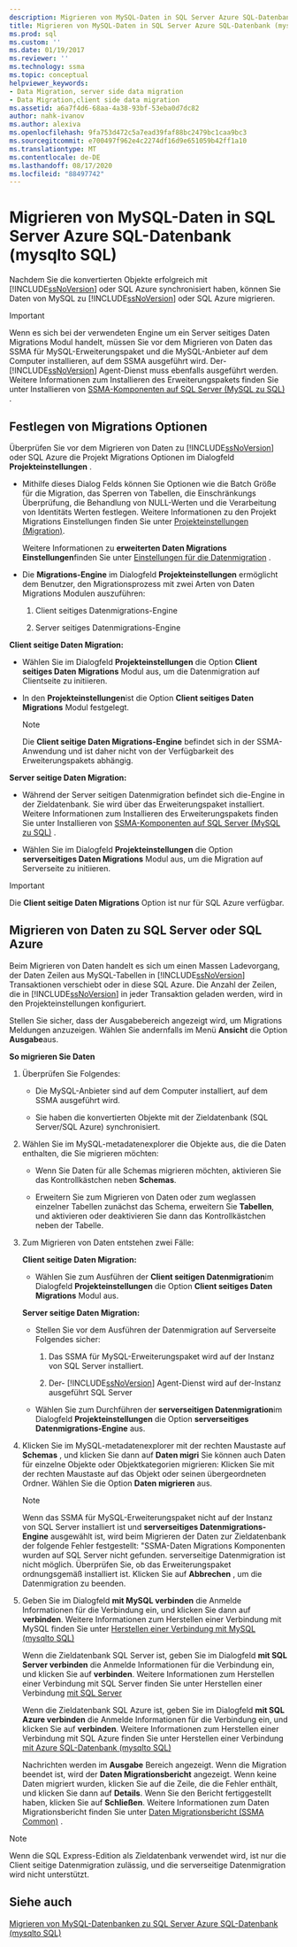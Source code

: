 ```yaml
---
description: Migrieren von MySQL-Daten in SQL Server Azure SQL-Datenbank (mysqlto SQL)
title: Migrieren von MySQL-Daten in SQL Server Azure SQL-Datenbank (mysqlto SQL) | Microsoft-Dokumentation
ms.prod: sql
ms.custom: ''
ms.date: 01/19/2017
ms.reviewer: ''
ms.technology: ssma
ms.topic: conceptual
helpviewer_keywords:
- Data Migration, server side data migration
- Data Migration,client side data migration
ms.assetid: a6a7f4d6-68aa-4a38-93bf-53eba0d7dc82
author: nahk-ivanov
ms.author: alexiva
ms.openlocfilehash: 9fa753d472c5a7ead39faf88bc2479bc1caa9bc3
ms.sourcegitcommit: e700497f962e4c2274df16d9e651059b42ff1a10
ms.translationtype: MT
ms.contentlocale: de-DE
ms.lasthandoff: 08/17/2020
ms.locfileid: "88497742"
---
```

# <a name="migrating-mysql-data-into-sql-server---azure-sql-database-mysqltosql"></a>Migrieren von MySQL-Daten in SQL Server Azure SQL-Datenbank (mysqlto SQL)
Nachdem Sie die konvertierten Objekte erfolgreich mit [!INCLUDE[ssNoVersion](../../includes/ssnoversion-md.md)] oder SQL Azure synchronisiert haben, können Sie Daten von MySQL zu [!INCLUDE[ssNoVersion](../../includes/ssnoversion-md.md)] oder SQL Azure migrieren.  
  
> [!IMPORTANT]  
> Wenn es sich bei der verwendeten Engine um ein Server seitiges Daten Migrations Modul handelt, müssen Sie vor dem Migrieren von Daten das SSMA für MySQL-Erweiterungspaket und die MySQL-Anbieter auf dem Computer installieren, auf dem SSMA ausgeführt wird. Der- [!INCLUDE[ssNoVersion](../../includes/ssnoversion-md.md)] Agent-Dienst muss ebenfalls ausgeführt werden. Weitere Informationen zum Installieren des Erweiterungspakets finden Sie unter Installieren von [SSMA-Komponenten auf SQL Server (MySQL zu SQL)](https://msdn.microsoft.com/6772d0c5-258f-4d7b-afb0-b5f810e71af1) .  
  
## <a name="setting-migration-options"></a>Festlegen von Migrations Optionen  
Überprüfen Sie vor dem Migrieren von Daten zu [!INCLUDE[ssNoVersion](../../includes/ssnoversion-md.md)] oder SQL Azure die Projekt Migrations Optionen im Dialogfeld **Projekteinstellungen** .  
  
-   Mithilfe dieses Dialog Felds können Sie Optionen wie die Batch Größe für die Migration, das Sperren von Tabellen, die Einschränkungs Überprüfung, die Behandlung von NULL-Werten und die Verarbeitung von Identitäts Werten festlegen. Weitere Informationen zu den Projekt Migrations Einstellungen finden Sie unter [Projekteinstellungen (Migration)](https://msdn.microsoft.com/2a3cba9e-cd54-4a8b-b858-8fc4cf2580d9).  
  
    Weitere Informationen zu **erweiterten Daten Migrations Einstellungen**finden Sie unter [Einstellungen für die Datenmigration](data-migration-settings-mysqltosql.md) .  
  
-   Die **Migrations-Engine** im Dialogfeld **Projekteinstellungen** ermöglicht dem Benutzer, den Migrationsprozess mit zwei Arten von Daten Migrations Modulen auszuführen:  
  
    1.  Client seitiges Datenmigrations-Engine  
  
    2.  Server seitiges Datenmigrations-Engine  
  
**Client seitige Daten Migration:**  
  
-   Wählen Sie im Dialogfeld **Projekteinstellungen** die Option **Client seitiges Daten Migrations** Modul aus, um die Datenmigration auf Clientseite zu initiieren.  
  
-   In den **Projekteinstellungen**ist die Option **Client seitiges Daten Migrations** Modul festgelegt.  
  
    > [!NOTE]  
    > Die **Client seitige Daten Migrations-Engine** befindet sich in der SSMA-Anwendung und ist daher nicht von der Verfügbarkeit des Erweiterungspakets abhängig.  
  
**Server seitige Daten Migration:**  
  
-   Während der Server seitigen Datenmigration befindet sich die-Engine in der Zieldatenbank. Sie wird über das Erweiterungspaket installiert. Weitere Informationen zum Installieren des Erweiterungspakets finden Sie unter Installieren von [SSMA-Komponenten auf SQL Server (MySQL zu SQL)](https://msdn.microsoft.com/6772d0c5-258f-4d7b-afb0-b5f810e71af1) .  
  
-   Wählen Sie im Dialogfeld **Projekteinstellungen** die Option **serverseitiges Daten Migrations** Modul aus, um die Migration auf Serverseite zu initiieren.  
  
> [!IMPORTANT]  
> Die **Client seitige Daten Migrations** Option ist nur für SQL Azure verfügbar.  
  
## <a name="migrating-data-to-sql-server-or-sql-azure"></a>Migrieren von Daten zu SQL Server oder SQL Azure  
Beim Migrieren von Daten handelt es sich um einen Massen Ladevorgang, der Daten Zeilen aus MySQL-Tabellen in [!INCLUDE[ssNoVersion](../../includes/ssnoversion-md.md)] Transaktionen verschiebt oder in diese SQL Azure. Die Anzahl der Zeilen, die in [!INCLUDE[ssNoVersion](../../includes/ssnoversion-md.md)] in jeder Transaktion geladen werden, wird in den Projekteinstellungen konfiguriert.  
  
Stellen Sie sicher, dass der Ausgabebereich angezeigt wird, um Migrations Meldungen anzuzeigen. Wählen Sie andernfalls im Menü **Ansicht** die Option **Ausgabe**aus.  
  
**So migrieren Sie Daten**  
  
1.  Überprüfen Sie Folgendes:  
  
    -   Die MySQL-Anbieter sind auf dem Computer installiert, auf dem SSMA ausgeführt wird.  
  
    -   Sie haben die konvertierten Objekte mit der Zieldatenbank (SQL Server/SQL Azure) synchronisiert.  
  
2.  Wählen Sie im MySQL-metadatenexplorer die Objekte aus, die die Daten enthalten, die Sie migrieren möchten:  
  
    -   Wenn Sie Daten für alle Schemas migrieren möchten, aktivieren Sie das Kontrollkästchen neben **Schemas**.  
  
    -   Erweitern Sie zum Migrieren von Daten oder zum weglassen einzelner Tabellen zunächst das Schema, erweitern Sie **Tabellen**, und aktivieren oder deaktivieren Sie dann das Kontrollkästchen neben der Tabelle.  
  
3.  Zum Migrieren von Daten entstehen zwei Fälle:  
  
    **Client seitige Daten Migration:**  
  
    -   Wählen Sie zum Ausführen der **Client seitigen Datenmigration**im Dialogfeld **Projekteinstellungen** die Option **Client seitiges Daten Migrations** Modul aus.  
  
    **Server seitige Daten Migration:**  
  
    -   Stellen Sie vor dem Ausführen der Datenmigration auf Serverseite Folgendes sicher:  
  
        1.  Das SSMA für MySQL-Erweiterungspaket wird auf der Instanz von SQL Server installiert.  
  
        2.  Der- [!INCLUDE[ssNoVersion](../../includes/ssnoversion-md.md)] Agent-Dienst wird auf der-Instanz ausgeführt SQL Server  
  
    -   Wählen Sie zum Durchführen der **serverseitigen Datenmigration**im Dialogfeld **Projekteinstellungen** die Option **serverseitiges Datenmigrations-Engine** aus.  
  
4.  Klicken Sie im MySQL-metadatenexplorer mit der rechten Maustaste auf **Schemas** , und klicken Sie dann auf **Daten migri** Sie können auch Daten für einzelne Objekte oder Objektkategorien migrieren: Klicken Sie mit der rechten Maustaste auf das Objekt oder seinen übergeordneten Ordner. Wählen Sie die Option **Daten migrieren** aus.  
  
    > [!NOTE]  
    > Wenn das SSMA für MySQL-Erweiterungspaket nicht auf der Instanz von SQL Server installiert ist und **serverseitiges Datenmigrations-Engine** ausgewählt ist, wird beim Migrieren der Daten zur Zieldatenbank der folgende Fehler festgestellt: "SSMA-Daten Migrations Komponenten wurden auf SQL Server nicht gefunden. serverseitige Datenmigration ist nicht möglich. Überprüfen Sie, ob das Erweiterungspaket ordnungsgemäß installiert ist. Klicken Sie auf **Abbrechen** , um die Datenmigration zu beenden.  
  
5.  Geben Sie im Dialogfeld **mit MySQL verbinden** die Anmelde Informationen für die Verbindung ein, und klicken Sie dann auf **verbinden**. Weitere Informationen zum Herstellen einer Verbindung mit MySQL finden Sie unter [Herstellen einer Verbindung mit MySQL &#40;mysqlto SQL&#41;](../../ssma/mysql/connect-to-mysql-mysqltosql.md)  
  
    Wenn die Zieldatenbank SQL Server ist, geben Sie im Dialogfeld **mit SQL Server verbinden** die Anmelde Informationen für die Verbindung ein, und klicken Sie auf **verbinden**. Weitere Informationen zum Herstellen einer Verbindung mit SQL Server finden Sie unter Herstellen einer Verbindung [mit SQL Server](https://msdn.microsoft.com/bb8c4bde-cfc2-4636-92ae-5dd24abe9536)  
  
    Wenn die Zieldatenbank SQL Azure ist, geben Sie im Dialogfeld **mit SQL Azure verbinden** die Anmelde Informationen für die Verbindung ein, und klicken Sie auf **verbinden**. Weitere Informationen zum Herstellen einer Verbindung mit SQL Azure finden Sie unter Herstellen einer Verbindung [mit Azure SQL-Datenbank &#40;mysqlto SQL&#41;](../../ssma/mysql/connect-to-azure-sql-db-mysqltosql.md)  
  
    Nachrichten werden im **Ausgabe** Bereich angezeigt. Wenn die Migration beendet ist, wird der **Daten Migrationsbericht** angezeigt. Wenn keine Daten migriert wurden, klicken Sie auf die Zeile, die die Fehler enthält, und klicken Sie dann auf **Details**. Wenn Sie den Bericht fertiggestellt haben, klicken Sie auf **Schließen**. Weitere Informationen zum Daten Migrationsbericht finden Sie unter [Daten Migrationsbericht (SSMA Common)](https://msdn.microsoft.com/bbfb9d88-5a98-4980-8d19-c5d78bd0d241) .  
  
> [!NOTE]  
> Wenn die SQL Express-Edition als Zieldatenbank verwendet wird, ist nur die Client seitige Datenmigration zulässig, und die serverseitige Datenmigration wird nicht unterstützt.  
  
## <a name="see-also"></a>Siehe auch  
[Migrieren von MySQL-Datenbanken zu SQL Server Azure SQL-Datenbank &#40;mysqlto SQL&#41;](../../ssma/mysql/migrating-mysql-databases-to-sql-server-azure-sql-db-mysqltosql.md)  
  
